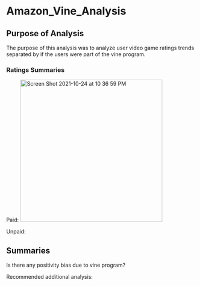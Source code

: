 # Amazon_Vine_Analysis

## Purpose of Analysis

The purpose of this analysis was to analyze user video game ratings trends separated by if the users were part of the vine program.

### Ratings Summaries

Paid:
<img width="377" alt="Screen Shot 2021-10-24 at 10 36 59 PM" src="https://user-images.githubusercontent.com/86746735/138631063-8127893c-018a-4dbd-ba62-429bbb1f287d.png">

Unpaid:



## Summaries

Is there any positivity bias due to vine program?

Recommended additional analysis:
